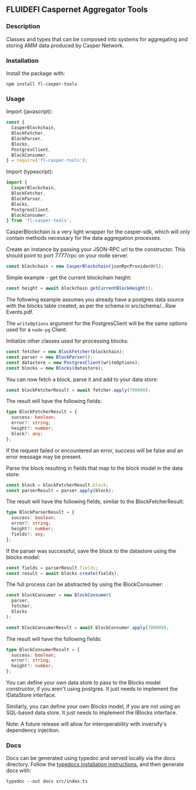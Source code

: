 ## FLUIDEFI Caspernet Aggregator Tools

### Description

Classes and types that can be composed into systems for aggregating and storing AMM data produced by Casper Network.

### Installation

Install the package with:

```
npm install fl-casper-tools
```

### Usage

Import (javascript):

```javascript
const { 
  CasperBlockchain, 
  BlockFetcher,
  BlockParser,
  Blocks,
  PostgresClient,
  BlockConsumer,
} = require('fl-casper-tools');
```

Import (typescript):

```javascript
import { 
  CasperBlockchain, 
  BlockFetcher,
  BlockParser,
  Blocks,
  PostgresClient,
  BlockConsumer,
} from 'fl-casper-tools';
```

CasperBlockchain is a very light wrapper for the casper-sdk, which will only contain methods necessary for the data aggregation processes.

Create an instance by passing your JSON-RPC url to the constructor.  This should point to port 7777/rpc on your node server.

```javascript
const blockchain = new CasperBlockchain(jsonRpcProviderUrl);
```

Simple example - get the current blockchain height:
```javascript
const height = await blockchain.getCurrentBlockHeight();
```

The following example assumes you already have a postgres data source with the blocks table created, as per the schema in src/schema/...Raw Events.pdf.

The `writeOptions` argument for the PostgresClient will be the same options used for a `node-pg` Client.

Initialize other classes used for processing blocks:

```javascript
const fetcher = new BlockFetcher(blockchain);
const parser = new BlockParser();
const datastore = new PostgresClient(writeOptions);
const blocks = new Blocks(datastore);
```

You can now fetch a block, parse it and add to your data store:

```javascript
const blockFetcherResult = await fetcher.apply(700000);
```

The result will have the following fields:

```typescript
type BlockFetcherResult = {
  success: boolean;
  error?: string;
  height?: number;
  block?: any;
};
```

If the request failed or encountered an error, success will be false and an error message may be present.

Parse the block resulting in fields that map to the block model in the data store:

```javascript
const block = blockFetcherResult.block;
const parserResult = parser.apply(block);
```

The result will have the following fields, similar to the BlockFetcherResult:

```typescript
type BlockParserResult = {
  success: boolean;
  error?: string;
  height?: number;
  fields?: any;
};
```

If the parser was successful, save the block to the datastore using the blocks model:

```javascript
const fields = parserResult.fields;
const result = await blocks.create(fields);
```

The full process can be abstracted by using the BlockConsumer:

```javascript
const blockConsumer = new BlockConsumer(
  parser,
  fetcher,
  blocks
);

const blockConsumerResult = await blockConsumer.apply(700000);
```

The result will have the following fields:

```typescript
type BlockConsumerResult = {
  success: boolean;
  error?: string;
  height?: number;
};
```

You can define your own data store to pass to the Blocks model constructor, if you aren't using postgres. It just needs to implement the IDataStore interface.

Similarly, you can define your own Blocks model, if you are not using an SQL-based data store. It just needs to implement the IBlocks interface.

Note: A future release will allow for interoperability with inversify's dependency injection.

### Docs

Docs can be generated using typedoc and served locally via the docs directory.
Follow the  [typedocs installation instructions](https://typedoc.org/guides/installation/), and then generate docs with:
```
typedoc --out docs src/index.ts
```
